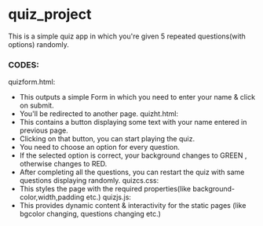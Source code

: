 # quiz_project
This is a simple quiz app in which you're given 5 repeated questions(with options) randomly.

### CODES:
quizform.html:
- This outputs a simple Form in which you need to enter your name & click on submit.
- You'll be redirected to another page.
quizht.html:
- This contains a button displaying some text with your name entered in previous page.
- Clicking on that button, you can start playing the quiz.
- You need to choose an option for every question.
- If the selected option is correct, your background changes to GREEN , otherwise changes to RED.
- After completing all the questions, you can restart the quiz with same questions displaying randomly.
quizcs.css:
- This styles the page with the required properties(like background-color,width,padding etc.)
quizjs.js:
- This provides dynamic content & interactivity for the static pages (like bgcolor changing, questions changing etc.)

